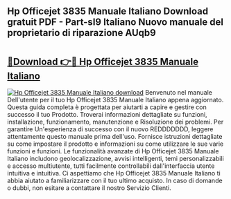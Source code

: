## Hp Officejet 3835 Manuale Italiano Download gratuit PDF - Part-sI9 Italiano Nuovo manuale del proprietario di riparazione AUqb9

# <h2><a href="http://dfgvs8v.blite.top/?on=Hp+Officejet+3835+Manuale+Italiano">🔗Download 👉🔴 Hp Officejet 3835 Manuale Italiano</a></h2>

[![Hp Officejet 3835 Manuale Italiano download](https://i.imgur.com/lujVjoI.png)](http://dfgvs8v.blite.top/?on=Hp+Officejet+3835+Manuale+Italiano)
Benvenuto nel manuale Dell'utente per il tuo Hp Officejet 3835 Manuale Italiano appena aggiornato. Questa guida completa è progettata per aiutarti a capire e gestire con successo il tuo Prodotto. Troverai informazioni dettagliate su funzioni, installazione, funzionamento, manutenzione e Risoluzione dei problemi. Per garantire Un'esperienza di successo con il nuovo REDDDDDDD, leggere attentamente questo manuale prima dell'uso. Fornisce istruzioni dettagliate su come impostare il prodotto e informazioni su come utilizzare le sue varie funzioni e funzioni. Le funzionalità avanzate di Hp Officejet 3835 Manuale Italiano includono geolocalizzazione, avvisi intelligenti, temi personalizzabili e accesso multiutente, tutti facilmente controllabili dall'interfaccia utente intuitiva e intuitiva. Ci aspettiamo che Hp Officejet 3835 Manuale Italiano ti abbia aiutato a familiarizzare con il tuo ultimo acquisto. In caso di domande o dubbi, non esitare a contattare il nostro Servizio Clienti.
